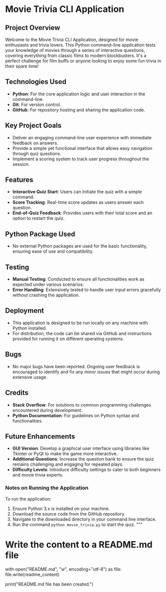 # Movie Trivia CLI Application

## Project Overview

Welcome to the Movie Trivia CLI Application, designed for movie enthusiasts and trivia lovers. This Python command-line application tests your knowledge of movies through a series of interactive questions, covering everything from classic films to modern blockbusters. It's a perfect challenge for film buffs or anyone looking to enjoy some fun trivia in their spare time!

## Technologies Used

- **Python**: For the core application logic and user interaction in the command-line.
- **Git**: For version control.
- **GitHub**: For repository hosting and sharing the application code.

## Key Project Goals

- Deliver an engaging command-line user experience with immediate feedback on answers.
- Provide a simple yet functional interface that allows easy navigation through quiz questions.
- Implement a scoring system to track user progress throughout the session.

## Features

- **Interactive Quiz Start**: Users can initiate the quiz with a simple command.
- **Score Tracking**: Real-time score updates as users answer each question.
- **End-of-Quiz Feedback**: Provides users with their total score and an option to restart the quiz.

## Python Package Used

- No external Python packages are used for the basic functionality, ensuring ease of use and compatibility.

## Testing

- **Manual Testing**: Conducted to ensure all functionalities work as expected under various scenarios.
- **Error Handling**: Extensively tested to handle user input errors gracefully without crashing the application.

## Deployment

- This application is designed to be run locally on any machine with Python installed.
- For distribution, the code can be shared via GitHub and instructions provided for running it on different operating systems.

## Bugs

- No major bugs have been reported. Ongoing user feedback is encouraged to identify and fix any minor issues that might occur during extensive usage.

## Credits

- **Stack Overflow**: For solutions to common programming challenges encountered during development.
- **Python Documentation**: For guidelines on Python syntax and functionalities.

## Future Enhancements

- **GUI Version**: Develop a graphical user interface using libraries like Tkinter or PyQt to make the game more interactive.
- **Additional Questions**: Increase the question bank to ensure the quiz remains challenging and engaging for repeated plays.
- **Difficulty Levels**: Introduce difficulty settings to cater to both beginners and movie trivia experts.

### Notes on Running the Application

To run the application:
1. Ensure Python 3.x is installed on your machine.
2. Download the source code from the GitHub repository.
3. Navigate to the downloaded directory in your command line interface.
4. Run the command `python movie_trivia.py` to start the quiz.
"""

# Write the content to a README.md file
with open("README.md", "w", encoding="utf-8") as file:
    file.write(readme_content)

print("README.md file has been created.")
